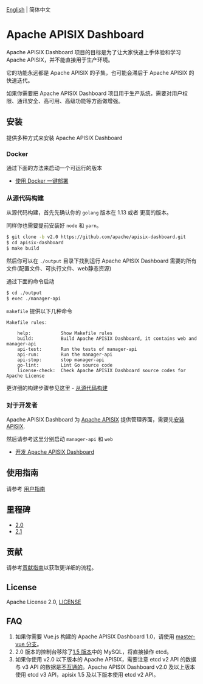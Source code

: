 <!--
#
# Licensed to the Apache Software Foundation (ASF) under one or more
# contributor license agreements.  See the NOTICE file distributed with
# this work for additional information regarding copyright ownership.
# The ASF licenses this file to You under the Apache License, Version 2.0
# (the "License"); you may not use this file except in compliance with
# the License.  You may obtain a copy of the License at
#
#     http://www.apache.org/licenses/LICENSE-2.0
#
# Unless required by applicable law or agreed to in writing, software
# distributed under the License is distributed on an "AS IS" BASIS,
# WITHOUT WARRANTIES OR CONDITIONS OF ANY KIND, either express or implied.
# See the License for the specific language governing permissions and
# limitations under the License.
#
-->

[English](./README.md) | 简体中文

# Apache APISIX Dashboard

Apache APISIX Dashboard 项目的目标是为了让大家快速上手体验和学习 Apache APISIX，并不能直接用于生产环境。

它的功能永远都是 Apache APISIX 的子集，也可能会滞后于 Apache APISIX 的快速迭代。

如果你需要把 Apache APISIX Dashboard 项目用于生产系统，需要对用户权限、通讯安全、高可用、高级功能等方面做增强。

## 安装

提供多种方式来安装 Apache APISIX Dashboard

### Docker

通过下面的方法来启动一个可运行的版本

- [使用 Docker 一键部署](./docs/deploy-with-docker.zh-CN.md)

### 从源代码构建

从源代码构建，首先先确认你的 `golang` 版本在 1.13 或者 更高的版本。

同样你也需要提前安装好 `node` 和 `yarn`。

```sh
$ git clone -b v2.0 https://github.com/apache/apisix-dashboard.git
$ cd apisix-dashboard
$ make build
```

然后你可以在 `./output` 目录下找到运行 Apache APISIX Dashboard 需要的所有文件(配置文件、可执行文件、web静态资源)

通过下面的命令启动

```sh
$ cd ./output
$ exec ./manager-api
```

`makefile` 提供以下几种命令

```text
Makefile rules:

    help:		    Show Makefile rules
    build:		    Build Apache APISIX Dashboard, it contains web and manager-api
    api-test:		Run the tests of manager-api
    api-run:		Run the manager-api
    api-stop:		stop manager-api
    go-lint:	    Lint Go source code
    license-check:	Check Apache APISIX Dashboard source codes for Apache License
```

更详细的构建步骤参见这里 - [从源代码构建](./docs/deploy.zh-CN.md)

### 对于开发者

Apache APISIX Dashboard 为 [Apache APISIX](https://github.com/apache/apisix) 提供管理界面，需要先[安装 APISIX](https://github.com/apache/apisix#configure-and-installation).

然后请参考这里分别启动 `manager-api` 和 `web`

- [开发 Apache APISIX Dashboard](./docs/develop.zh-CN.md)

## 使用指南

请参考 [用户指南](./docs/USER_GUIDE.zh-CN.md)

## 里程碑

- [2.0](https://github.com/apache/apisix-dashboard/milestone/4)
- [2.1](https://github.com/apache/apisix-dashboard/milestone/5)

## 贡献

请参考[贡献指南](./CONTRIBUTING.md)以获取更详细的流程。

## License

Apache License 2.0, [LICENSE](https://github.com/apache/apisix-dashboard/blob/master/LICENSE)

## FAQ

1. 如果你需要 Vue.js 构建的 Apache APISIX Dashboard 1.0，请使用 [master-vue 分支](https://github.com/apache/apisix-dashboard/tree/master-vue)。
2. 2.0 版本的控制台移除了[1.5 版本](https://github.com/apache/apisix-dashboard/tree/backup-1.5-latest)中的 MySQL，将直接操作 etcd。
3. 如果你使用 v2.0 以下版本的 Apache APISIX，需要注意 etcd v2 API 的数据与 v3 API 的数据是[不互通的](https://etcd.io/docs/v3.4.0/op-guide/v2-migration/)。Apache APISIX Dashboard v2.0 及以上版本使用 etcd v3 API，apisix 1.5 及以下版本使用 etcd v2 API。
